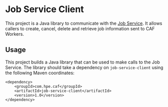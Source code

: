 # Job Service Client

This project is a Java library to communicate with the [Job Service](https://jobservice.github.io/jobservice). It allows callers to create, cancel, delete and retrieve job information sent to CAF Workers.

## Usage

This project builds a Java library that can be used to make calls to the Job Service. The library should take a dependency on `job-service-client` using the following Maven coordinates:

	<dependency>
		<groupId>com.hpe.caf</groupId>
		<artifactId>job-service-client</artifactId>
		<version>1.0</version>
	</dependency>
